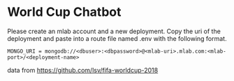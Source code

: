 # World Cup Chatbot

Please create an mlab account and a new deployment. Copy the uri of the deployment and paste into a route file named .env with the following format.

```
MONGO_URI = mongodb://<dbuser>:<dbpassword>@<mlab-uri>.mlab.com:<mlab-port>/<deployment-name>
```

data from https://github.com/lsv/fifa-worldcup-2018
